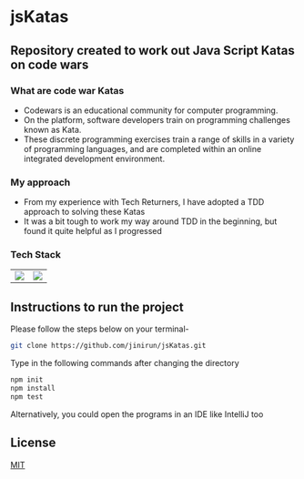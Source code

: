 # jsKatas

## Repository created to work out Java Script Katas on code wars

### What are code war Katas 
* Codewars is an educational community for computer programming. 
* On the platform, software developers train on programming challenges known as Kata. 
* These discrete programming exercises train a range of skills in a variety of programming languages, and are completed within an online integrated development environment.

### My approach
* From my experience with Tech Returners, I have adopted a TDD approach to solving these Katas
* It was a bit tough to work my way around TDD in the beginning, but found it quite helpful as I progressed

### Tech Stack

<table>
 <tr>
  <td>
   <img src="https://encrypted-tbn0.gstatic.com/images?q=tbn:ANd9GcSvNot6mDntxX5pZj1frNrpbVtkNx2S1zyXHg&usqp=CAU"/>
  </td>
  <td>
   <img src="https://user-images.githubusercontent.com/67764332/119673449-437ff180-be33-11eb-98b3-887632450141.png"/>
  </td>
 </tr>
</table>

## Instructions to run the project

Please follow the steps below on your terminal-

```bash
git clone https://github.com/jinirun/jsKatas.git
```

Type in the following commands after changing the directory

```bash
npm init
npm install
npm test
```
Alternatively, you could open the programs in an IDE like IntelliJ too

## License
[MIT](https://choosealicense.com/licenses/mit/)

